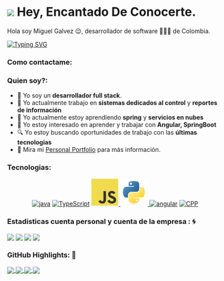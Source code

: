 <h1><img src="https://emojis.slackmojis.com/emojis/images/1531849430/4246/blob-sunglasses.gif?1531849430" width="30"/> Hey, Encantado De Conocerte.</h1>

Hola soy Miguel Galvez 😉, desarrollador de software 👨🏻‍💻 de Colombia.

[![Typing SVG](https://readme-typing-svg.herokuapp.com?font=Fira+Code&pause=1000&color=F70000&random=false&width=435&lines=Desarrollador+full+stack;Angular%2C+Spring)](https://git.io/typing-svg)
### Como contactame:


                                                                                                                                              
### Quien soy?:

- 💼 Yo soy un <strong>desarrollador full stack</strong>.
- 🔭 Yo actualmente trabajo en <strong>sistemas dedicados al control</strong> y <strong>reportes de información</strong>
- 🌱 Yo actualmente estoy aprendiendo <strong>spring</strong> y <strong>servicios en nubes</strong>
- 🤔 Yo estoy interesado en aprender y trabajar con <strong>Angular, SpringBoot</strong>
- 🔍 Yo estoy buscando oportunidades de trabajo con las <strong>últimas tecnologias</strong>
- 👀 Mira mi [Personal Portfolio](https://magq2002.000webhostapp.com/) para más información.

### Tecnologias:
<p align="center"> 
  <a href="https://www.w3.org/java/" target="_blank"> 
 <a href="https://emoji.gg/emoji/java"><img src="https://cdn3.emoji.gg/emojis/java.png" width="64px" height="64px" alt="java"></a>
 </a>
  <a href="https://www.w3schools.com/typescript/" target="_blank"> 
  <a href="https://emoji.gg/emoji/8584-typescript"><img src="https://cdn3.emoji.gg/emojis/8584-typescript.png" width="64px" height="64px" alt="TypeScript"></a>
  </a>  
  <a href="https://developer.mozilla.org/en-US/docs/Web/JavaScript" target="_blank"> 
    <img src="https://raw.githubusercontent.com/devicons/devicon/master/icons/javascript/javascript-original.svg" alt="javascript" width="64" height="64"/> 
  </a> 
  <a href="https://www.python.org" target="_blank"> 
    <img src="https://raw.githubusercontent.com/devicons/devicon/master/icons/python/python-original.svg" alt="python" width="64" height="64"/> 
  </a> 
  <a href="https://emoji.gg/emoji/6573_angular"><img src="https://cdn3.emoji.gg/emojis/6573_angular.png" width="64px" height="64px" alt="angular"></a>
  <a href="https://emoji.gg/emoji/5648-cpp"><img src="https://cdn3.emoji.gg/emojis/5648-cpp.png" width="64px" height="64px" alt="CPP"></a>
  
### Estadisticas cuenta personal y cuenta de la empresa : :cyclone:
<img align="center" src="https://github-readme-stats.vercel.app/api?username=magq2002&show_icons=true&count_private=true&hide=stars&include_all_commits=false&theme=material-palenight"/>
<img align="center" src="https://github-readme-stats.vercel.app/api?username=MiguelGQ1&show_icons=true&count_private=true&hide=stars&include_all_commits=false&theme=material-palenight"/>
<img align="center" src="https://github-profile-trophy.vercel.app/?username=magq2002&theme=dracula&no-bg=true&row=1"/>
<img align="center" src="https://github-profile-trophy.vercel.app/?username=MiguelGQ1&theme=dracula&no-bg=true&row=1"/>

### GitHub Highlights: :blossom:

<a href="">
<img align="center" src="https://github-readme-stats.vercel.app/api/top-langs/?username=magq2002&langs_count=8&layout=compact&theme=material-palenight&hide=html,Tcl" />
</a>
<a href="">
<img align="center" src="[http://github-readme-streak-stats.herokuapp.com?user=magq2002&theme=material-palenight](http://github-readme-streak-stats.herokuapp.com/?user=magq2002&theme=material-palenight)"/>
</a>
<a href="">
<img align="center" src="https://github-readme-stats.vercel.app/api/top-langs/?username=MiguelGQ1&langs_count=8&layout=compact&theme=material-palenight&hide=html,Tcl" />
</a>
<a href="">
<img align="center" src="[http://github-readme-streak-stats.herokuapp.com?user=MiguelGQ1&theme=material-palenight](http://github-readme-streak-stats.herokuapp.com/?user=magq2002&theme=material-palenight)"/>
</a>
